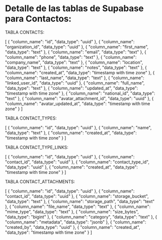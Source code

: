 # Detalle de las tablas de Supabase para Contactos:

TABLA CONTACTS:

[
  {
    "column_name": "id",
    "data_type": "uuid"
  },
  {
    "column_name": "organization_id",
    "data_type": "uuid"
  },
  {
    "column_name": "first_name",
    "data_type": "text"
  },
  {
    "column_name": "email",
    "data_type": "text"
  },
  {
    "column_name": "phone",
    "data_type": "text"
  },
  {
    "column_name": "company_name",
    "data_type": "text"
  },
  {
    "column_name": "location",
    "data_type": "text"
  },
  {
    "column_name": "notes",
    "data_type": "text"
  },
  {
    "column_name": "created_at",
    "data_type": "timestamp with time zone"
  },
  {
    "column_name": "last_name",
    "data_type": "text"
  },
  {
    "column_name": "linked_user_id",
    "data_type": "uuid"
  },
  {
    "column_name": "full_name",
    "data_type": "text"
  },
  {
    "column_name": "updated_at",
    "data_type": "timestamp with time zone"
  },
  {
    "column_name": "national_id",
    "data_type": "text"
  },
  {
    "column_name": "avatar_attachment_id",
    "data_type": "uuid"
  },
  {
    "column_name": "avatar_updated_at",
    "data_type": "timestamp with time zone"
  }
]

TABLA CONTACT_TYPES:

[
  {
    "column_name": "id",
    "data_type": "uuid"
  },
  {
    "column_name": "name",
    "data_type": "text"
  },
  {
    "column_name": "created_at",
    "data_type": "timestamp with time zone"
  }
]

TABLA CONTACT_TYPE_LINKS:

[
  {
    "column_name": "id",
    "data_type": "uuid"
  },
  {
    "column_name": "contact_id",
    "data_type": "uuid"
  },
  {
    "column_name": "contact_type_id",
    "data_type": "uuid"
  },
  {
    "column_name": "created_at",
    "data_type": "timestamp with time zone"
  }
]

TABLA CONTACT_ATTACHMENTS:

[
  {
    "column_name": "id",
    "data_type": "uuid"
  },
  {
    "column_name": "contact_id",
    "data_type": "uuid"
  },
  {
    "column_name": "storage_bucket",
    "data_type": "text"
  },
  {
    "column_name": "storage_path",
    "data_type": "text"
  },
  {
    "column_name": "file_name",
    "data_type": "text"
  },
  {
    "column_name": "mime_type",
    "data_type": "text"
  },
  {
    "column_name": "size_bytes",
    "data_type": "bigint"
  },
  {
    "column_name": "category",
    "data_type": "text"
  },
  {
    "column_name": "metadata",
    "data_type": "jsonb"
  },
  {
    "column_name": "created_by",
    "data_type": "uuid"
  },
  {
    "column_name": "created_at",
    "data_type": "timestamp with time zone"
  }
]